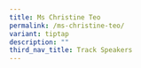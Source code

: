 ```yaml
---
title: Ms Christine Teo
permalink: /ms-christine-teo/
variant: tiptap
description: ""
third_nav_title: Track Speakers
---
```

